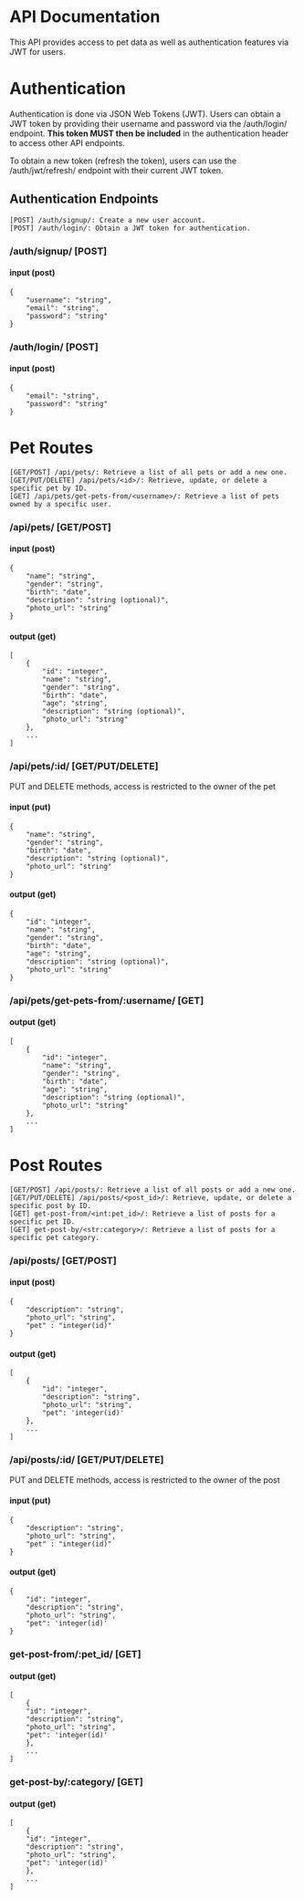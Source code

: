 # API Documentation

This API provides access to pet data as well as authentication features via JWT for users.
# Authentication

Authentication is done via JSON Web Tokens (JWT). Users can obtain a JWT token by providing their username and password via the /auth/login/ endpoint. **This token MUST then be included** in the authentication header to access other API endpoints.

To obtain a new token (refresh the token), users can use the /auth/jwt/refresh/ endpoint with their current JWT token.
## Authentication Endpoints

    [POST] /auth/signup/: Create a new user account.
    [POST] /auth/login/: Obtain a JWT token for authentication.

###  /auth/signup/ [POST]

#### input (post)
```
{
    "username": "string",
    "email": "string",
    "password": "string"
}
```
###  /auth/login/ [POST]
#### input (post)
```
{
    "email": "string",
    "password": "string"
}
```
# Pet Routes
    [GET/POST] /api/pets/: Retrieve a list of all pets or add a new one.
    [GET/PUT/DELETE] /api/pets/<id>/: Retrieve, update, or delete a specific pet by ID.
    [GET] /api/pets/get-pets-from/<username>/: Retrieve a list of pets owned by a specific user.

### /api/pets/  [GET/POST]
#### input (post)
```
{
    "name": "string",
    "gender": "string",
    "birth": "date",
    "description": "string (optional)",
    "photo_url": "string"
}
```
#### output (get)
```
[
    {
        "id": "integer",
        "name": "string",
        "gender": "string",
        "birth": "date",
        "age": "string",
        "description": "string (optional)",
        "photo_url": "string"
    },
    ...
]
```

###  /api/pets/:id/ [GET/PUT/DELETE]
PUT and DELETE methods, access is restricted to the owner of the pet

#### input (put)
```
{
    "name": "string",
    "gender": "string",
    "birth": "date",
    "description": "string (optional)",
    "photo_url": "string"
}
```
#### output (get)
```
{
    "id": "integer",
    "name": "string",
    "gender": "string",
    "birth": "date",
    "age": "string",
    "description": "string (optional)",
    "photo_url": "string"
}
```

###  /api/pets/get-pets-from/:username/ [GET]
#### output (get)
```
[
    {
        "id": "integer",
        "name": "string",
        "gender": "string",
        "birth": "date",
        "age": "string",
        "description": "string (optional)",
        "photo_url": "string"
    },
    ...
]
```

# Post Routes
    [GET/POST] /api/posts/: Retrieve a list of all posts or add a new one.
    [GET/PUT/DELETE] /api/posts/<post_id>/: Retrieve, update, or delete a specific post by ID.
    [GET] get-post-from/<int:pet_id>/: Retrieve a list of posts for a specific pet ID.
    [GET] get-post-by/<str:category>/: Retrieve a list of posts for a specific pet category.

### /api/posts/  [GET/POST]
#### input (post)
```
{
    "description": "string",
    "photo_url": "string",
    "pet" : "integer(id)"
}
```
#### output (get)
```
[
    {
        "id": "integer",
        "description": "string",
        "photo_url": "string",
        "pet": 'integer(id)'
    },
    ...
]
```

###  /api/posts/:id/ [GET/PUT/DELETE]
PUT and DELETE methods, access is restricted to the owner of the post

#### input (put)
```
{
    "description": "string",
    "photo_url": "string",
    "pet" : "integer(id)"
}
```
#### output (get)
```
{
    "id": "integer",
    "description": "string",
    "photo_url": "string",
    "pet": 'integer(id)'
}
```

###  get-post-from/:pet_id/ [GET]
#### output (get)
```
[
    {
    "id": "integer",
    "description": "string",
    "photo_url": "string",
    "pet": 'integer(id)'
    },
    ...
]
```

###  get-post-by/:category/ [GET]
#### output (get)
```
[
    {
    "id": "integer",
    "description": "string",
    "photo_url": "string",
    "pet": 'integer(id)'
    },
    ...
]
```